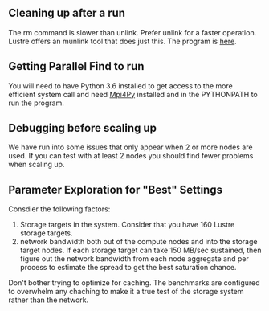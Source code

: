 ## Cleaning up after a run

The rm command is slower than unlink. Prefer unlink for a faster operation. Lustre offers an munlink tool that does just this. The program is [here](https://github.com/hpc/lustre/blob/master/lustre/tests/munlink.c).

## Getting Parallel Find to run

You will need to have Python 3.6 installed to get access to the more efficient system call and need [Mpi4Py](https://bitbucket.org/mpi4py/mpi4py) installed and in the PYTHONPATH to run the program.

## Debugging before scaling up

We have run into some issues that only appear when 2 or more nodes are used. If you can test with at least 2 nodes you should find fewer problems when scaling up.

## Parameter Exploration for "Best" Settings

Consdier the following factors:
1. Storage targets in the system. Consider that you have 160 Lustre storage targets.
2. network bandwidth both out of the compute nodes and into the storage target nodes. If each storage target can take 150 MB/sec sustained, then figure out the network bandwidth from each node aggregate and per process to estimate the spread to get the best saturation chance.

Don't bother trying to optimize for caching. The benchmarks are configured to overwhelm any chaching to make it a true test of the storage system rather than the network.
